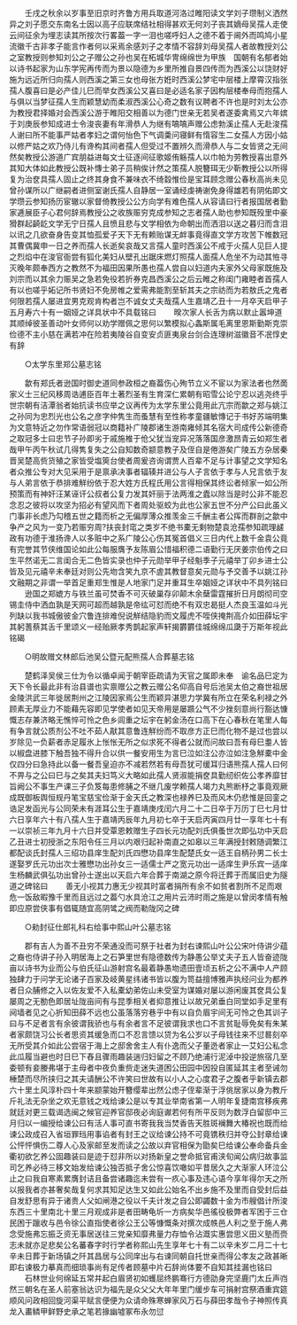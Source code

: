 <!-- { "loadSidebar": true } -->
　　壬戌之秋余以岁事至旧京时齐鲁方用兵取道河洛过睢阳读文学刘子瓒制义洒然异之刘子愿交东南名士因以高子应联席结社相得甚欢无何刘子丧其嫡母吴孺人走使云间征余为埋志读其所按次行畧葢一字一泪也嗟呼妇人之德不着于阃外而鸣鸠小星流徽千古非孝子能言作者何以采焉余感刘子之孝情不容辞刘母吴孺人者故教授刘公之室教授则参知刘公之子赠公之孙也吴在柘城华冑绵绵世为甲族　国朝有名郁者始以诗书起家为山东学宪再传而为景以隐德为乡里所推自景四传而为西溪公以饶财好施为远近所归向孺人则西溪之第三女也母张方姙时西溪公梦宅中层楼上摩霄汉指张孺人腹喜曰是必产佳儿巳而举女西溪公又喜曰是必适名家子因构层楼奉母而抱孺人与俱以当梦征孺人生而颖慧幼而柔淑西溪公心奇之数有议聘者不许也是时刘太公亦为教授君择婚对会西溪公游于睢阳交相善以为德门世亲无若吴者遂委禽焉又六年嫔于刘庚辰参知成进士令浚丧妻有年滑恭人为继有嗃嗃声赠公虑勃溪止孺人无赴浚孺人谢曰所不能事严姑者孝妇之谓何怡色下气调羮问寝鲜有惰容生二女孺人方因小姑以修严姑之欢乃侍儿有谗构其间者孺人但受过不置辨久而滑恭人与二女皆贤之无间然矣教授公游道广宾朋益进每文士征逐间征歌姬侑觞孺人以巾帕为劳教授喜出意外其知大体如此教授公既补慱士弟子员稍俟计然之策孺人脱簪珥无少靳教授公以所得复为治奁具孺人固止之终其身食不兼味衣不绮縠惟俭是宝耳顾念赠公春秋高尚未见曾孙谋所以广继嗣者进侧室谢氏孺人自静居一室诵经虔祷谢免身得雄若有阴佑即文学瓒云参知扬历宦辙以家督倚教授公公方向学有难色孺人从容请曰行者报国居者勤家逓展臣子心君何辞焉教授公之收族赈穷克成参知之志者孺人助也参知既殁里中豪猾群起齮龁文学无宁日孺人且愤且悲与文学相依为命朝出而洒泪以送之暮归而含泪以讯之几欲奋身告变其恤孤爱子天下无有赖贻谋无衅事竟得直文学方攻苦下帷数冠其曹偶冀申一日之养而孺人长逝矣哀哉又言孺人童时西溪公不戒于火孺人见巨人提之烈焰中在浚官衙尝有狐化美妇从壁孔出踞床燃灯照孺人面孺人危坐不为动其恠寻灭晚年颇奉西方之教然不为福田因果所愚也孺人尝自以妇道内夫家外父母家既施及刘宗而以其余力赈吴之急若免役若折券克昌西溪公之后云睢之称闺门雍睦者首孺人有以也嗟乎妬记所书贤妇不免房帷之爱需弗能割至斩其夫之宗祊而为若敖氏之鬼者何限若孺人屡进宜男克观肯构者岂不诚女丈夫哉孺人生嘉靖乙丑十一月卒天启甲子五月寿六十有一姻娅之详具状中不具载铭曰 
　　暌次家人长舌为病以默止嚣坤道其顺绰彼圣善动叶女师何以劝学赠佩之思何以繁模拟心螽斯属毛离里恩斯勤斯克崇俭德不主小慈在满若冲在险若夷陵谷自变安贞匪夷泉台剑合连理树滋徽音不冺惇史有辞 

　　○太学东里郑公墓志铭 

　　歙有郑氏者逊国时御史道同参政桓之裔葢伤心殉节立义不宦以为家法者也然啇家义士三纪风移周诰逋臣百年土著烈圣有生育深仁累朝有昭雪公论宁忍以逃尧终乎世宗朝有洁潭翁者始抗读书应举之议再传为太学东里公竟用此亢宗而歙之郑与姚江之孙同为忠烈光也公名之彦字仲隽生而蚤慧有至性称孝童疆敏慱记于书好苏端明集为文意特近之勿作常语弱冠以商籍补广陵郡诸生游南雍倾其名宿大司成传公新德奇之取冠多士曰忠节子孙即劣于戚施椎于伧父犹当宠异况落落国彦激昂青云如郑生者哉甲午丙午秋试几得隽复失之公自知数奇颛意教子及侄自是倦游矣广陵五方杂居秦晋吴楚高赀货殖之家皆受塩筴台使者周爰咨询谓贾人百辈不足与计事望之文学知名者众推公专对大见采用于是禀承决事者辐辏并进公与人子言依于孝与人兄言依于友与人弟言依于恭排难觧纷依于忍大姓方氏程氏用公言得相保其终讼者倾家一如公所预策而有神奸汪某诬讦公叔者公复力发其奸丽于法两淮之蠹以除当是时公非不能忍念忍之彼将以攻坚为招必有望风而下者周处驱蛟为此也公家五世不分产公曰此虽义门事非长虑乃勾稽五世之籍而析之无偏厚薄众推羡金三千酬主者公挥而群剖之歙中争产之风为一变乃若赈穷周?扶丧封窀之类岁不绝书橐无剩物楚袁沧孺参知疏理鹾政有功德于淮扬谗人以多赃中之系广陵公心伤其冤首倡义三日内代上数千金袁公竟有完誉其节侠维国论如此公每服膺予友陈眉公惜福积德二语勤行无厌姜宗伯传之曰生平然诺无二言闺合无二色皆实录也仲子元勋举甲子经魁季子元禧举丁卯乡进士公皆及见元禧辛未奉廷对则公先圽含笑九京不虗其教督意矣元勋与予交善予以姚江孙文融期之非谓一举首足重郑生惟是人地家门足并重耳生卒姻娅之详状中不具列铭曰 
　　逊国之郑媲方与铁兰虽可焚香不可灭破巢存卯颠木余蘖雷霆摧折日月朗彻司空锡圭侍中洒血孰是天网可超而越孰是帝纮可怼而绝不有双忠曷挺人杰良玉温如斗光列缺以我书城傲彼金穴鲁连排难倪说觧结隐豹而文履虎不咥侠掩荆高介如田薛坛宇其躬蓍蔡其舌千里颂义一经贻厥孝秀鹊起家声轩揭欝欝佳城绵绵瓜瓞于万斯年视此铭碣 

　　○明故赠文林郎后池吴公暨元配熊孺人合葬墓志铭 

　　楚鹤泽吴侯三仕为令以循卓闻于朝宰臣疏请为天官之属即未奉　谕名品巳定为天下令长最此非有治县谱也实禀赠公之教云赠公名仰高自号后池吴太伯之裔世祖居金陵洪武三年徙居荆州之江陵因家焉公生而颖异湛思力学冀有所立在荣名利禄之外顾素无厚业力不能藉先容即见学使者如见天帝用是屡踬公气不少挫刻意尚行豁达慷慨志存兼济略无憔悴可怜之色乡闾重之坛宇在躬金汤在口高下在心春秋在笔里人每有争言就公质剂公不吐不茹人猒其意鲁连觧纷而不取彦方正巳而化物不是过也尝以岁除见一负薪者赤足履氷上怅怅无所之似求死不得者公就而问故曰吾有母巳耋人皆以椒盘进膝下触吾独不得升合以供一餐安用生为言巳泣如注公亦泣如注急觧橐中金仅四分曰急持此以备一餐吾皇迫亦不减若然若有母吾犹可缓耳归语熊孺人孺人曰何不畀与之公曰巳与之矣其夫妇笃义大略如此孺人贤淑能捐奁具勤纫织佐公孝养靡甘旨阙公不事生产课三子负笈每患修脯之不继几废学赖孺人竭力丸熊断杼之事竟观厥成既御板舆恒规丹笔宝慈宝俭渐于金天氏之教深也禄养巳及而风木仍悲惟是回銮之诰足发函光与公同荣未有涯耳公生于嘉靖庚戌闰六月二十二日卒于万历丁巳七月廿六日享年六十有八孺人生于嘉靖丙辰年九月初七卒于天启丙寅四月廿一享年七十有一以崇祯三年九月十六日并受覃恩敕赠生子四长元功配刘氏俱蚤世次即弘功中天启乙丑进士初授浙之东阳令任三月以内艰归起补南直之如皋以三年满授封敕随调繁江都配谈氏封孺人三绍功县庠生配刘氏四懋功县庠生配楚氏女一适王自柄孙男二长士遂娶罗氏元功出次士雅懋功出孙女三一适儒士严之宽元功出一适庠生尹乐宾一适庠生杨麟武俱弘功出曾孙士遂出以天启六年合葬于南湖之原今将迁葬于而属旧史为隧道之碑铭曰 
　　善无小视其力惠无少视其时富者捐所有余不如贫者割所不足而艰危一饭敌暇豫千里而且远过之葢勺水具沧江之用片云沛时雨之施是以曾闵孝情有触即应原尝侠事有倡辄随宜高阴骘之阀而勒陇冈之碑 

　　○勑封征仕郎礼科右给事中熙山叶公墓志铭 

　　郡有吉人为善不丑穷不荣通没而可祭于社者为封右谏熙山叶公公宋叶侍讲少蕴之裔也侍讲子孙入明居海上之石笋里世有隐德数传为静愚公举丈夫子五人皆奋迹陇亩以诗书为业而公与伯氏征山游射宫名最着静愚圽遗田壹顷五析之公不满中人产顾独肆力于问学无论诸子百家及岐黄星纬诸书皆以腹为笥益擅博雅声执经问业为都养者日众脯修之入以佐友爱不入私橐幼弟佐山未受室为谋婚对屡以游闲废其奁具公复屡周之无勌色即居址陇亩间有与昆季相关者抑意推让以故兄弟垂白同堂如手足里有阋墙者见之心折知田薛不远也公虽落落穷巷乎中有以自负眉宇间无可怜之色其训子曰与不足者言有余彼谓我骄也与有余者言不足彼谓我求也口不言贫耻辱免矣有朱某者家颇饶习公长者思资其缓急而口不忍言馈以贷为名公岁以子母钱往来不愆晷刻卒无所受其介如此公尝宿于海上之邸舍舍主人有仆逸而父子董迯者家止一艾妇公私念此瓜履当避也时日巳下舂且骤雨趣装遄归妇留之不顾乃绝浦行泥淖中投逆旅宿几至委顿有妾媵弗堪于主母者中夜负重赀走迷失道困公田园中因投自匿延其主者至诫勿棰楚而尽所挟归之其夫请酬公不许笑曰世故有以小人之心度君子之腹者乎新镇去郡六十里土风淳朴四十年来颛蒙始开簪缨辈出然公虑子侄辈渐于浮佻居家以身为教斤斤礼法无杂坐之欢无意钱之戏给谏公是以专其业举南省第一人明年复捷南宫移疾弗就廷对更三载谒选闽之候官迎养官邸夜必询庭谳若何有所平反则为数浮白留邸中三月归以一编授给谏公曰有活人事可直书寄我我当焚香告天胜斑襕舞大椿祝也既而给谏公政成召入省垣罪珰用事谄者有封王之议给谏公持不可竟镌秩归并夺公封章给谏公怦怦惧伤二尊人心及家邮至发而读之公故以弃官相保为勖矣巳给谏公奉命备兵金衢初欲乞养公固趣装曰是迹于怼非所以对扬新皇之誉命抵官甫浃旬闻公病归故事监司乞养必待三移文始发给谏公独否抵子舍公惊喜饮噉如平昔居久之大渐家人环泣公止之曰我自寒素累膺封诘且备尝诸趣迄未尝有一疚心事及违心语今享年得尔天之所以报我者亦甚奢矣哉复何求其知足达生又如此公始名不出乡施不及里而自受封后益自发舒思有异于诸贵人父如闸港之役以千夫计发之自公即蠲数十金为市艘倡计所浚东西三十里南北十里三月观成非是者田畴龟圻一方病矣华邑徭役极弊者军困于三仓民困于躐收与邑令徐公直指使者徐公王公等慷慨条对撰次成帙邑人利之至于施人弗念受施弗忘振乏资无事居送往三党亲知靡弗量力存恤令沾溉实惠尝思义田义塾而赍志未就亦足悲矣公名蕃春字时行学者称熙山先生享年七十有二以辛未岁二月二十七辛未日葬于新场镇之阡其昌居与公同庠出与右谏同朝自托世亲而得公孝友之政甚晰即右谏极力摹真而细琐事尚有足传者顾墓中片石辞尚体要不自知其挂漏也铭曰 
　　石林世业何绵延五常并起白眉贤初如蠖屈终鹏骞行方德劭身完坚鹿门太丘声岿然三朝名在圣人前塞翁达识为福先是众父父大年年里门缓步车可捐射宫祭酒重宾筵顺风问政相回旋河渠平赋言便便为众请命殊寒蝉家风万石与薛田孝哉令子神照传真龙入畵鳞甲鲜野史承之笔若掾幽墟冢布永勿愆 


